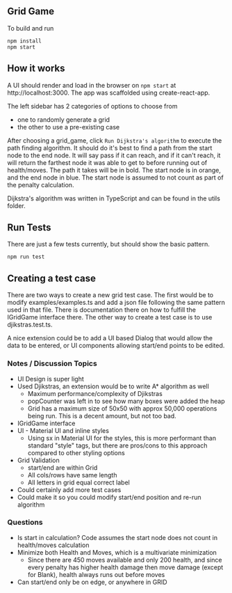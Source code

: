 ## Grid Game

To build and run
```
npm install
npm start
```

## How it works
A UI should render and load in the browser on `npm start` at http://localhost:3000. The app was scaffolded using create-react-app.


The left sidebar has 2 categories of options to choose from
- one to randomly generate a grid
- the other to use a pre-existing case 


After choosing a grid_game, click `Run Dijkstra's algorithm` to execute the path finding algorithm. It should do it's best to find a path from the start node to the end node. It will say pass if it can reach, and if it can't reach, it will
return the farthest node it was able to get to before running out of health/moves. The path it takes will be in bold. The start node is 
in orange, and the end node in blue. The start node is assumed to not count as part of the penalty calculation.


Dijkstra's algorithm was written in TypeScript and can be found in the utils folder. 


## Run Tests
There are just a few tests currently, but should show the basic pattern. 
```
npm run test
```

## Creating a test case
There are two ways to create a new grid test case. The first would be to modify examples/examples.ts and add a json file
following the same pattern used in that file. There is documentation there on how to fulfill the IGridGame interface there.
The other way to create a test case is to use djikstras.test.ts. 


A nice extension could be to add a UI based Dialog that would allow the data to be entered, or UI components allowing
start/end points to be edited.

### Notes / Discussion Topics
- UI Design is super light
- Used Djikstras, an extension would be to write A* algorithm as well
  - Maximum performance/complexity of Djikstras
  - popCounter was left in to see how many boxes were added the heap
  - Grid has a maximum size of 50x50 with approx 50,000 operations being run. This is a decent amount, but not too bad.
- IGridGame interface
- UI - Material UI and inline styles
  - Using sx in Material UI for the styles, this is more performant than standard "style" tags, but there are pros/cons
  to this approach compared to other styling options
-  Grid Validation
    - start/end are within Grid
    - All cols/rows have same length
    - All letters in grid equal correct label
- Could certainly add more test cases
- Could make it so you could modify start/end position and re-run algorithm


### Questions
- Is start in calculation? Code assumes the start node does not count in health/moves calculation
- Minimize both Health and Moves, which is a multivariate minimization
  - Since there are 450 moves available and only 200 health, and since every penalty 
    has higher health damage then move damage (except for Blank), health always runs out before moves
- Can start/end only be on edge, or anywhere in GRID